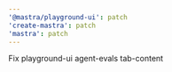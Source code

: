 ```yaml
---
'@mastra/playground-ui': patch
'create-mastra': patch
'mastra': patch
---
```


Fix playground-ui agent-evals tab-content
